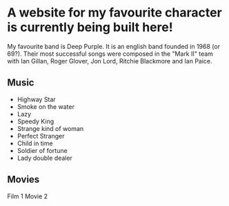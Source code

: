 # A website for my favourite character is currently being built here!
My favourite band is Deep Purple. It is an english band founded in 1968 (or 69?). Their most successful songs were composed in the "Mark II" team with Ian Gillan, Roger Glover, Jon Lord, Ritchie Blackmore and Ian Paice.
## Music
- Highway Star
- Smoke on the water
- Lazy
- Speedy King
- Strange kind of woman
- Perfect Stranger
- Child in time
- Soldier of fortune
- Lady double dealer
## Movies
Film 1
Movie 2